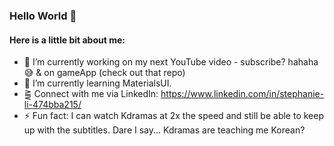 ### Hello World 👋

<!-- **StephhyL/StephhyL** is a ✨ _special_ ✨ repository because its `README.md` (this file) appears on your GitHub profile. -->

<!-- Here are some ideas to get you started: -->

#### Here is a little bit about me:

- 🎥 I’m currently working on my next YouTube video - subscribe? hahaha 😅 & on gameApp (check out that repo)
- 🌱 I’m currently learning MaterialsUI. 
- ⪌ Connect with me via LinkedIn: https://www.linkedin.com/in/stephanie-li-474bba215/
- ⚡ Fun fact: I can watch Kdramas at 2x the speed and still be able to keep up with the subtitles. Dare I say... Kdramas are teaching me Korean?

